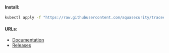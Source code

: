 #### Install:
```bash
kubectl apply -f "https://raw.githubusercontent.com/aquasecurity/tracee/v0.16.1/deploy/kubernetes/tracee/tracee.yaml"
```

#### URLs:
- [Documentation](https://aquasecurity.github.io/tracee/latest)
- [Releases](https://github.com/aquasecurity/tracee/releases)
